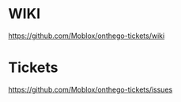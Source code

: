 # WIKI
https://github.com/Moblox/onthego-tickets/wiki
# Tickets
https://github.com/Moblox/onthego-tickets/issues
